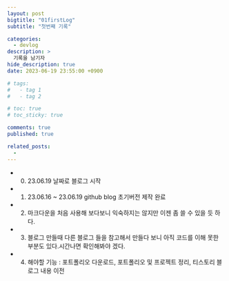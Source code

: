 ```yaml
---
layout: post
bigtitle: "01firstLog"
subtitle: "첫번째 기록"

categories:
  - devlog
description: >
  기록을 남기자
hide_description: true
date: 2023-06-19 23:55:00 +0900

# tags:
#   - tag 1
#   - tag 2

# toc: true
# toc_sticky: true

comments: true
published: true

related_posts:
  -
---
```


- 0. 23.06.19 날짜로 블로그 시작
- 1. 23.06.16 ~ 23.06.19 github blog 초기버전 제작 완료
- 2. 마크다운을 처음 사용해 보다보니 익숙하지는 않지만 이젠 좀 쓸 수 있을 듯 하다.
- 3. 블로그 만들때 다른 블로그 들을 참고해서 만들다 보니 아직 코드를 이해 못한 부분도 있다.시간나면 확인해봐야 겠다.
- 4. 해야할 기능 : 포트폴리오 다운로드, 포트폴리오 및 프로젝트 정리, 티스토리 블로그 내용 이전
